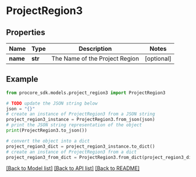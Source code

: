 # ProjectRegion3


## Properties

Name | Type | Description | Notes
------------ | ------------- | ------------- | -------------
**name** | **str** | The Name of the Project Region | [optional] 

## Example

```python
from procore_sdk.models.project_region3 import ProjectRegion3

# TODO update the JSON string below
json = "{}"
# create an instance of ProjectRegion3 from a JSON string
project_region3_instance = ProjectRegion3.from_json(json)
# print the JSON string representation of the object
print(ProjectRegion3.to_json())

# convert the object into a dict
project_region3_dict = project_region3_instance.to_dict()
# create an instance of ProjectRegion3 from a dict
project_region3_from_dict = ProjectRegion3.from_dict(project_region3_dict)
```
[[Back to Model list]](../README.md#documentation-for-models) [[Back to API list]](../README.md#documentation-for-api-endpoints) [[Back to README]](../README.md)


